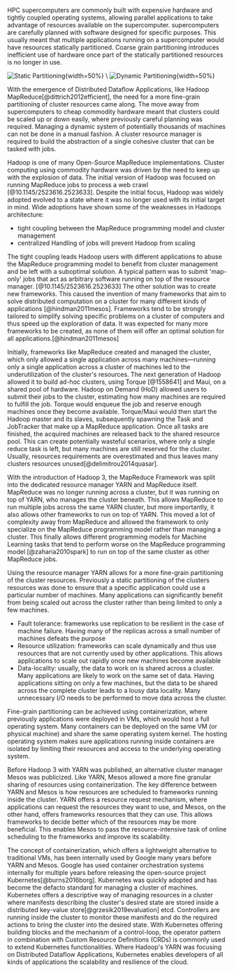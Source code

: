 HPC supercomputers are commonly built with expensive hardware and tightly coupled operating systems, allowing parallel applications to take advantage of resources available on the supercomputer. supercomputers are carefully planned with software designed for specific purposes. This usually meant that multiple applications running on a supercomputer would have resources statically partitioned. Coarse grain partitioning introduces inefficient use of hardware once part of the statically partitioned resources is no longer in use.

![Static Partitioning](graphics/static_partitioning.png){width=50%} \ ![Dynamic Partitioning](graphics/dynamic_partitioning.png){width=50%}

With the emergence of Distributed Dataflow Applications, like Hadoop MapReduce[@dittrich2012efficient], the need for a more fine-grain partitioning of cluster resources came along. The move away from supercomputers to cheap commodity hardware meant that clusters could be scaled up or down easily, where previously careful planning was required. Managing a dynamic system of potentially thousands of machines can not be done in a manual fashion. A cluster resource manager is required to build the abstraction of a single cohesive cluster that can be tasked with jobs.

Hadoop is one of many Open-Source MapReduce implementations. Cluster computing using commodity hardware was driven by the need to keep up with the explosion of data.
The initial version of Hadoop was focused on running MapReduce jobs to process a web crawl [@10.1145/2523616.2523633]. Despite the initial focus, Hadoop was widely adopted evolved to a state where it was no longer used with its initial target in mind. Wide adoptions have shown some of the weaknesses in Hadoops architecture:
- tight coupling between the MapReduce programming model and cluster management
- centralized Handling of jobs will prevent Hadoop from scaling



The tight coupling leads Hadoop users with different applications to abuse the MapReduce programming model to benefit from cluster management and be left with a suboptimal solution. A typical pattern was to submit 'map-only' jobs that act as arbitrary software running on top of the resource manager. [@10.1145/2523616.2523633]
The other solution was to create new frameworks. This caused the invention of many frameworks that aim to solve distributed computation on a cluster for many different kinds of applications [@hindman2011mesos].
Frameworks tend to be strongly tailored to simplify solving specific problems on a cluster of computers and thus speed up the exploration of data. It was expected for many more frameworks to be created, as none of them will offer an optimal solution for all applications.[@hindman2011mesos]

Initially, frameworks like MapReduce created and managed the cluster, which only allowed a single application across many machines—running only a single application across a cluster of machines led to the underutilization of the cluster's resources. The next generation of Hadoop allowed it to build ad-hoc clusters, using Torque [@1558641] and Maui, on a shared pool of hardware. Hadoop on Demand (HoD) allowed users to submit their jobs to the cluster, estimating how many machines are required to fulfill the job. Torque would enqueue the job and reserve enough machines once they become available. Torque/Maui would then start the Hadoop master and its slaves, subsequently spawning the Task and JobTracker that make up a MapReduce application. Once all tasks are finished, the acquired machines are released back to the shared resource pool.
This can create potentially wasteful scenarios, where only a single reduce task is left, but many machines are still reserved for the cluster. Usually, resources requirements are overestimated and thus leaves many clusters resources unused[@delimitrou2014quasar].

With the introduction of Hadoop 3, the MapReduce Framework was split into the dedicated resource manager YARN and MapReduce itself. MapReduce was no longer running across a cluster, but it was running on top of YARN, who manages the cluster beneath. This allows MapReduce to run multiple jobs across the same YARN cluster, but more importantly, it also allows other frameworks to run on top of YARN. This moved a lot of complexity away from MapReduce and allowed the framework to only specialize on the MapReduce programming model rather than managing a cluster. This finally allows different programming models for Machine Learning tasks that tend to perform worse on the MapReduce programming model [@zaharia2010spark] to run on top of the same cluster as other MapReduce jobs.

Using the resource manager YARN allows for a more fine-grain partitioning of the cluster resources. Previously a static partitioning of the clusters resources was done to ensure that a specific application could use a particular number of machines. Many applications can significantly benefit from being scaled out across the cluster rather than being limited to only a few machines.
 - Fault tolerance: frameworks use replication to be resilient in the case of machine failure. Having many of the replicas across a small number of machines defeats the purpose
 - Resource utilization: frameworks can scale dynamically and thus use resources that are not currently used by other applications. This allows applications to scale out rapidly once new machines become available
 - Data-locality: usually, the data to work on is shared across a cluster. Many applications are likely to work on the same set of data. Having applications sitting on only a few machines, but the data to be shared across the complete cluster leads to a lousy data locality. Many unnecessary I/O needs to be performed to move data across the cluster.

Fine-grain partitioning can be achieved using containerization, where previously applications were deployed in VMs, which would host a full operating system. Many containers can be deployed on the same VM (or physical machine) and share the same operating system kernel. The hosting operating system makes sure applications running inside containers are isolated by limiting their resources and access to the underlying operating system.

Before Hadoop 3 with YARN was published, an alternative cluster manager Mesos was publicized. Like YARN, Mesos allowed a more fine granular sharing of resources using containerization.
The key difference between YARN and Mesos is how resources are scheduled to frameworks running inside the cluster. YARN offers a resource request mechanism, where applications can request the resources they want to use, and Mesos, on the other hand, offers frameworks resources that they can use. This allows frameworks to decide better which of the resources may be more beneficial. This enables Mesos to pass the resource-intensive task of online scheduling to the frameworks and improve its scalability.

The concept of containerization, which offers a lightweight alternative to traditional VMs, has been internally used by Google many years before YARN and Mesos. Google has used container orchestration systems internally for multiple years before releasing the open-source project Kubernetes[@burns2016borg]. Kubernetes was quickly adopted and has become the defacto standard for managing a cluster of machines. Kubernetes offers a descriptive way of managing resources in a cluster where manifests describing the cluster's desired state are stored inside a distributed key-value store[@grzesik2019evaluation] etcd. Controllers are running inside the cluster to monitor these manifests and do the required actions to bring the cluster into the desired state. With Kubernetes offering building blocks and the mechanism of a control-loop, the operator pattern in combination with Custom Resource Definitions (CRDs) is commonly used to extend Kubernetes functionalities. Where Hadoop's YARN was focusing on Distributed Dataflow Applications, Kubernetes enables developers of all kinds of applications the scalability and resilience of the cloud.

